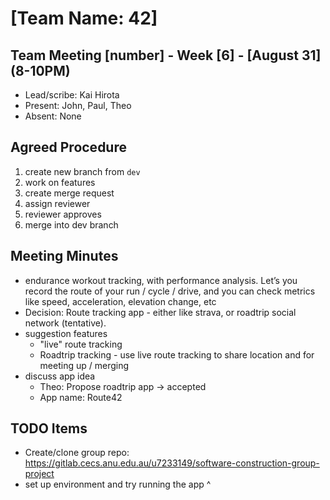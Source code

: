 # [Team Name: 42]

## Team Meeting [number] - Week [6] - [August 31] (8-10PM)
- Lead/scribe: Kai Hirota
- Present: John, Paul, Theo
- Absent: None

## Agreed Procedure
1. create new branch from `dev`
2. work on features
3. create merge request
4. assign reviewer
5. reviewer approves
6. merge into dev branch

## Meeting Minutes

- endurance workout tracking, with performance analysis. Let’s you record the route of your run / cycle / drive, and you can check metrics like speed, acceleration, elevation change, etc
- Decision: Route tracking app - either like strava, or roadtrip social network (tentative).
- suggestion features
  - "live" route tracking
  - Roadtrip tracking - use live route tracking to share location and for meeting up / merging
- discuss app idea
    - Theo: Propose roadtrip app -> accepted
    - App name: Route42

## TODO Items

- Create/clone group repo: https://gitlab.cecs.anu.edu.au/u7233149/software-construction-group-project
- set up environment and try running the app ^
